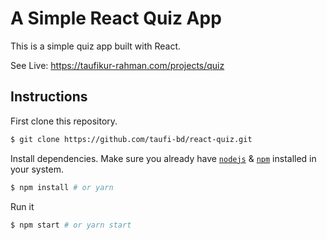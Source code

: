 # A Simple React Quiz App

This is a simple quiz app built with React.

See Live: https://taufikur-rahman.com/projects/quiz

## Instructions

First clone this repository.

```bash
$ git clone https://github.com/taufi-bd/react-quiz.git
```

Install dependencies. Make sure you already have [`nodejs`](https://nodejs.org/en/) & [`npm`](https://www.npmjs.com/) installed in your system.

```bash
$ npm install # or yarn
```

Run it

```bash
$ npm start # or yarn start
```
